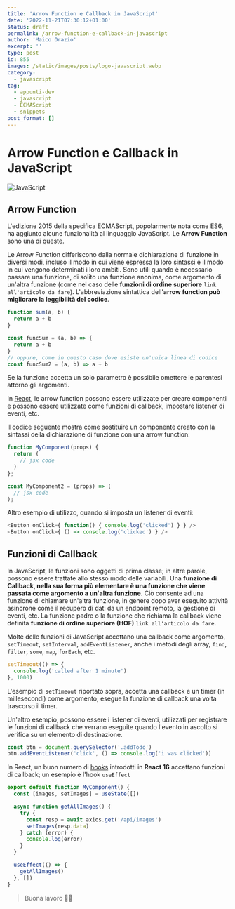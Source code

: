 ```yaml
---
title: 'Arrow Function e Callback in JavaScript'
date: '2022-11-21T07:30:12+01:00'
status: draft
permalink: /arrow-function-e-callback-in-javascript
author: 'Maico Orazio'
excerpt: ''
type: post
id: 855
images: /static/images/posts/logo-javascript.webp
category:
  - javascript
tag:
  - appunti-dev
  - javascript
  - ECMAScript
  - snippets
post_format: []
---
```


# Arrow Function e Callback in JavaScript

![JavaScript](/static/images/posts/logo-javascript.webp)

## Arrow Function

L'edizione 2015 della specifica ECMAScript, popolarmente nota come ES6, ha aggiunto alcune funzionalità al linguaggio
JavaScript. Le **Arrow Function** sono una di queste.

Le Arrow Function differiscono dalla normale dichiarazione di funzione in diversi modi, incluso il modo in cui viene
espressa la loro sintassi e il modo in cui vengono determinati i loro ambiti. Sono utili quando è necessario passare
una funzione, di solito una funzione anonima, come argomento di un'altra funzione (come nel caso delle **funzioni di
ordine superiore** `link all'articolo da fare`). L'abbreviazione sintattica dell'**arrow function può migliorare la leggibilità del codice**.

```javascript
function sum(a, b) {
  return a + b
}

const funcSum = (a, b) => {
  return a + b
}
// oppure, come in questo caso dove esiste un'unica linea di codice
const funcSum2 = (a, b) => a + b
```

Se la funzione accetta un solo parametro è possibile omettere le parentesi attorno gli argomenti.

In [React](https://www.mainickweb.com/tags/react), le arrow function possono essere utilizzate per creare componenti e possono essere utilizzate come funzioni
di callback, impostare listener di eventi, etc.

Il codice seguente mostra come sostituire un componente creato con la sintassi della dichiarazione di funzione con una
arrow function:

```javascript
function MyComponent(props) {
  return (
    // jsx code
  )
};

const MyComponent2 = (props) => (
  // jsx code
);
```

Altro esempio di utilizzo, quando si imposta un listener di eventi:

```javascript
<Button onClick={ function() { console.log('clicked') } } />
<Button onClick={ () => console.log('clicked') } />
```

## Funzioni di Callback

In JavaScript, le funzioni sono oggetti di prima classe; in altre parole, possono essere trattate allo stesso modo
delle variabili. Una **funzione di Callback, nella sua forma più elementare è una funzione che viene passata come
argomento a un'altra funzione**. Ciò consente ad una funzione di chiamare un'altra funzione, in genere dopo aver eseguito
attività asincrone come il recupero di dati da un endpoint remoto, la gestione di eventi, etc. La funzione padre o la
funzione che richiama la callback viene definita **funzione di ordine superiore (HOF)** `link all'articolo da fare`.

Molte delle funzioni di JavaScript accettano una callback come argomento, `setTimeout`, `setInterval`, `addEventListener`,
anche i metodi degli array, `find`, `filter`, `some`, `map`, `forEach`, etc.

```javascript
setTimeout(() => {
  console.log('called after 1 minute')
}, 1000)
```

L'esempio di `setTimeout` riportato sopra, accetta una callback e un timer (in millesecondi) come argomento; esegue la
funzione di callback una volta trascorso il timer.

Un'altro esempio, possono essere i listener di eventi, utilizzati per registrare le funzioni di callback che verrano
eseguite quando l'evento in ascolto si verifica su un elemento di destinazione.

```javascript
const btn = document.querySelector('.addTodo')
btn.addEventListener('click', () => console.log('i was clicked'))
```

In React, un buon numero di [hooks](https://www.mainickweb.com/blog/guida-ai-react-hooks) introdotti in **React 16** accettano funzioni di callback; un esempio è l'hook `useEffect`

```javascript
export default function MyComponent() {
  const [images, setImages] = useState([])

  async function getAllImages() {
    try {
      const resp = await axios.get('/api/images')
      setImages(resp.data)
    } catch (error) {
      console.log(error)
    }
  }

  useEffect(() => {
    getAllImages()
  }, [])
}
```

> Buona lavoro 👨‍💻
